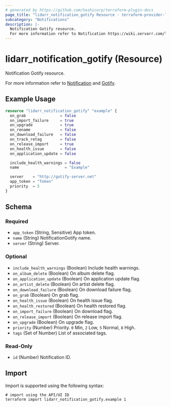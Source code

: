 ```yaml
---
# generated by https://github.com/hashicorp/terraform-plugin-docs
page_title: "lidarr_notification_gotify Resource - terraform-provider-lidarr"
subcategory: "Notifications"
description: |-
  Notification Gotify resource.
  For more information refer to Notification https://wiki.servarr.com/lidarr/settings#connect and Gotify https://wiki.servarr.com/lidarr/supported#gotify.
---
```


# lidarr_notification_gotify (Resource)

<!-- subcategory:Notifications -->Notification Gotify resource.
For more information refer to [Notification](https://wiki.servarr.com/lidarr/settings#connect) and [Gotify](https://wiki.servarr.com/lidarr/supported#gotify).

## Example Usage

```terraform
resource "lidarr_notification_gotify" "example" {
  on_grab               = false
  on_import_failure     = true
  on_upgrade            = true
  on_rename             = false
  on_download_failure   = false
  on_track_retag        = false
  on_release_import     = true
  on_health_issue       = false
  on_application_update = false

  include_health_warnings = false
  name                    = "Example"

  server    = "http://gotify-server.net"
  app_token = "Token"
  priority  = 5
}
```

<!-- schema generated by tfplugindocs -->
## Schema

### Required

- `app_token` (String, Sensitive) App token.
- `name` (String) NotificationGotify name.
- `server` (String) Server.

### Optional

- `include_health_warnings` (Boolean) Include health warnings.
- `on_album_delete` (Boolean) On album delete flag.
- `on_application_update` (Boolean) On application update flag.
- `on_artist_delete` (Boolean) On artist delete flag.
- `on_download_failure` (Boolean) On download failure flag.
- `on_grab` (Boolean) On grab flag.
- `on_health_issue` (Boolean) On health issue flag.
- `on_health_restored` (Boolean) On health restored flag.
- `on_import_failure` (Boolean) On download flag.
- `on_release_import` (Boolean) On release import flag.
- `on_upgrade` (Boolean) On upgrade flag.
- `priority` (Number) Priority. `0` Min, `2` Low, `5` Normal, `8` High.
- `tags` (Set of Number) List of associated tags.

### Read-Only

- `id` (Number) Notification ID.

## Import

Import is supported using the following syntax:

```shell
# import using the API/UI ID
terraform import lidarr_notification_gotify.example 1
```
